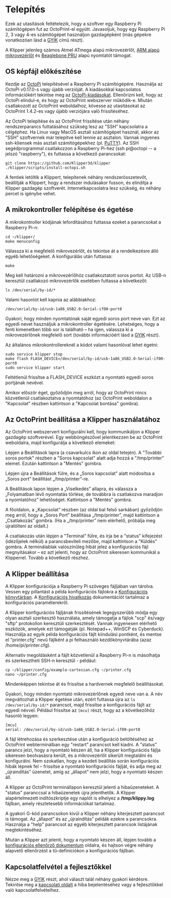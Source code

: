 # Telepítés

Ezek az utasítások feltételezik, hogy a szoftver egy Raspberry Pi számítógépen fut az OctoPrint-el együtt. Javasoljuk, hogy egy Raspberry Pi 2, 3 vagy 4-es számítógépet használjon gazdagépként (más gépekre vonatkozóan lásd a [GYIK](FAQ.md#can-i-run-klipper-on-something-other-other-than-a-raspberry-pi-3) című részt).

A Klipper jelenleg számos Atmel ATmega alapú mikrovezérlőt, [ARM alapú mikrovezérlőt](Features.md#step-benchmarks) és [Beaglebone PRU](Beaglebone.md) alapú nyomtatót támogat.

## OS képfájl előkészítése

Kezdje az [OctoPi](https://github.com/guysoft/OctoPi) telepítésével a Raspberry Pi számítógépére. Használja az OctoPi v0.17.0-s vagy újabb verzióját. A kiadásokkal kapcsolatos információkért tekintse meg az [OctoPi-kiadásokat](https://github.com/guysoft/OctoPi/releases). Ellenőrizni kell, hogy az OctoPi elindul-e, és hogy az OctoPrint webszerver működik-e. Miután csatlakozott az OctoPrint weboldalhoz, kövesse az utasításokat az OctoPrint 1.4.2-es vagy újabb verziójára való frissítéséhez.

Az OctoPi telepítése és az OctoPrint frissítése után néhány rendszerparancs futtatásához szükség lesz az "SSH" kapcsolatra a célgéphez. Ha Linux vagy MacOS asztali számítógépet használ, akkor az "SSH" szoftvernek már telepítve kell lennie az asztalon. Vannak ingyenes ssh-kliensek más asztali számítógépekhez (pl. [PuTTY](https://www.chiark.greenend.org.uk/~sgtatham/putty/)). Az SSH segédprogrammal csatlakozzon a Raspberry Pi-hez (ssh pi@octopi -- a jelszó "raspberry"), és futtassa a következő parancsokat:

```
git clone https://github.com/Klipper3d/klipper
./klipper/scripts/install-octopi.sh
```

A fentiek letöltik a Klippert, telepítenek néhány rendszerösszetevőt, beállítják a Klippert, hogy a rendszer indulásakor fusson, és elindítja a Klipper gazdagép szoftverét. Internetkapcsolatra lesz szükség, és néhány percet is igénybe vehet.

## A mikrokontroller felépítése és égetése

A mikrokontroller kódjának lefordításához futtassa ezeket a parancsokat a Raspberry Pi-n:

```
cd ~/klipper/
make menuconfig
```

Válassza ki a megfelelő mikrovezérlőt, és tekintse át a rendelkezésre álló egyéb lehetőségeket. A konfigurálás után futtassa:

```
make
```

Meg kell határozni a mikrovezérlőhöz csatlakoztatott soros portot. Az USB-n keresztül csatlakozó mikrovezérlők esetében futtassa a következőt:

```
ls /dev/serial/by-id/*
```

Valami hasonlót kell kapnia az alábbiakhoz:

```
/dev/serial/by-id/usb-1a86_USB2.0-Serial-if00-port0
```

Gyakori, hogy minden nyomtatónak saját egyedi soros port neve van. Ezt az egyedi nevet használjuk a mikrokontroller égetésére. Lehetséges, hogy a fenti kimenetben több sor is található – ha igen, válassza ki a mikrovezérlőnek megfelelő sort (további információért lásd a [GYIK](FAQ.md#wheres-my-serial-port) részt).

Az általános mikrokontrollereknél a kódot valami hasonlóval lehet égetni:

```
sudo service klipper stop
make flash FLASH_DEVICE=/dev/serial/by-id/usb-1a86_USB2.0-Serial-if00-port0
sudo service klipper start
```

Feltétlenül frissítse a FLASH_DEVICE eszközt a nyomtató egyedi soros portjának nevével.

Amikor először éget, győződjön meg arról, hogy az OctoPrint nincs közvetlenül csatlakoztatva a nyomtatóhoz (az OctoPrint weboldalon a "Kapcsolat" részben kattintson a "Kapcsolat bontása" gombra).

## Az OctoPrint beállítása a Klipper használatához

Az OctoPrint webszervert konfigurálni kell, hogy kommunikáljon a Klipper gazdagép szoftverével. Egy webböngészővel jelentkezzen be az OctoPrint weboldalra, majd konfigurálja a következő elemeket:

Lépjen a Beállítások lapra (a csavarkulcs ikon az oldal tetején). A "További soros portok" részben a "Soros kapcsolat" alatt adja hozzá a "/tmp/printer" elemet. Ezután kattintson a "Mentés" gombra.

Lépjen újra a Beállítások fülre, és a „Soros kapcsolat” alatt módosítsa a „Soros port” beállítást „/tmp/printer”-re.

A Beállítások lapon lépjen a „Viselkedés” allapra, és válassza a „Folyamatban lévő nyomtatás törlése, de továbbra is csatlakozva maradjon a nyomtatóhoz” lehetőséget. Kattintson a "Mentés" gombra.

A főoldalon, a „Kapcsolat” részben (az oldal bal felső sarkában) győződjön meg arról, hogy a „Soros Port” beállítása „/tmp/printer”, majd kattintson a „Csatlakozás” gombra. (Ha a „/tmp/printer” nem elérhető, próbálja meg újratölteni az oldalt.)

A csatlakozás után lépjen a "Terminal" fülre, és írja be a "status" kifejezést (idézőjelek nélkül) a parancsbeviteli mezőbe, majd kattintson a "Küldés" gombra. A terminálablak valószínűleg hibát jelez a konfigurációs fájl megnyitásakor – ez azt jelenti, hogy az OctoPrint sikeresen kommunikál a Klipperrel. Tovább a következő részhez.

## A Klipper beállítása

A Klipper konfigurációja a Raspberry Pi szöveges fájljában van tárolva. Vessen egy pillantást a példa konfigurációs fájlokra a [Konfigurációs könyvtárban](../config/). A [Konfigurációs hivatkozás](Config_Reference.md) dokumentációt tartalmaz a konfigurációs paraméterekről.

A Klipper konfigurációs fájljának frissítésének legegyszerűbb módja egy olyan asztali szerkesztő használata, amely támogatja a fájlok "scp" és/vagy "sftp" protokollon keresztüli szerkesztését. Vannak ingyenesen elérhető eszközök, amelyek ezt támogatják (pl. Notepad++, WinSCP és Cyberduck). Használja az egyik példa konfigurációs fájlt kiindulási pontként, és mentse el "printer.cfg" nevű fájlként a pi felhasználó kezdőkönyvtárába (azaz /home/pi/printer.cfg).

Alternatív megoldásként a fájlt közvetlenül a Raspberry Pi-n is másolhatja és szerkesztheti SSH-n keresztül - például:

```
cp ~/klipper/config/example-cartesian.cfg ~/printer.cfg
nano ~/printer.cfg
```

Mindenképpen tekintse át és frissítse a hardvernek megfelelő beállításokat.

Gyakori, hogy minden nyomtató mikrovezérlőnek egyedi neve van a. A név megváltozhat a Klipper égetése után, ezért futtassa újra az `ls /dev/serial/by-id/*` parancsot, majd frissítse a konfigurációs fájlt az egyedi névvel. Például frissítse az `[mcu]` részt, hogy az a következőhöz hasonló legyen:

```
[mcu]
serial: /dev/serial/by-id/usb-1a86_USB2.0-Serial-if00-port0
```

A fájl létrehozása és szerkesztése után a konfiguráció betöltéséhez az OctoPrint webterminálban egy "restart" parancsot kell kiadni. A "status" parancs jelzi, hogy a nyomtató készen áll, ha a Klipper konfigurációs fájlja sikeresen beolvasásra került, és a mikrovezérlőt sikerült megtalálni és konfigurálni. Nem szokatlan, hogy a kezdeti beállítás során konfigurációs hibák lépnek fel – frissítse a nyomtató konfigurációs fájlját, és adja meg az „újraindítás” üzenetet, amíg az „állapot” nem jelzi, hogy a nyomtató készen áll.

A Klipper az OctoPrint terminállapon keresztül jelenti a hibaüzeneteket. A "status" paranccsal a hibaüzenetek újra jelenthetők. A Klipper alapértelmezett indítószkriptje egy naplót is elhelyez a **/tmp/klippy.log** fájlban, amely részletesebb információkat tartalmaz.

A gyakori G-kód parancsokon kívül a Klipper néhány kiterjesztett parancsot is támogat. Az „állapot” és az „újraindítás” példák ezekre a parancsokra. Használja a "help" parancsot az egyéb kiterjesztett parancsok listájának megtekintéséhez.

Miután a Klipper azt jelenti, hogy a nyomtató készen áll, lépjen tovább a [konfigurációs ellenőrző dokumentum](Config_checks.md) oldalra, és hajtson végre néhány alapvető ellenőrzést a tű-definíciókon a konfigurációs fájlban.

## Kapcsolatfelvétel a fejlesztőkkel

Nézze meg a [GYIK](FAQ.md) részt, ahol választ talál néhány gyakori kérdésre. Tekintse meg a [kapcsolati oldalt](Contact.md) a hiba bejelentéséhez vagy a fejlesztőkkel való kapcsolatfelvételhez.

